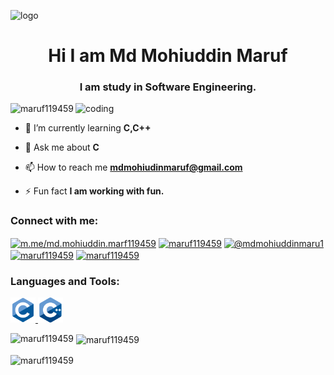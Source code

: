 ![logo](https://www.arkasoftwares.com/blog/wp-content/uploads/2021/01/header_banner-6.jpg)
<h1 align="center">Hi I am Md Mohiuddin Maruf</h1>
<h3 align="center">I am study in Software Engineering.</h3>

<img align="right" alt="coding" width="400" src="https://cdn.dribbble.com/users/1876781/screenshots/6169542/web_character.gif">

<p align="left"> <img src="https://komarev.com/ghpvc/?username=maruf119459&label=Profile%20views&color=0e75b6&style=flat" alt="maruf119459" /> </p>

- 🌱 I’m currently learning **C,C++**

- 💬 Ask me about **C**

- 📫 How to reach me **mdmohiudinmaruf@gmail.com**

- ⚡ Fun fact **I am working with fun.**

<h3 align="left">Connect with me:</h3>
<p align="left">
<a href="https://web.facebook.com/md.mohiuddin.marf119459" target="blank"><img align="center" src="https://raw.githubusercontent.com/rahuldkjain/github-profile-readme-generator/master/src/images/icons/Social/facebook.svg" alt="m.me/md.mohiuddin.marf119459" height="30" width="40" /></a>
<a href="https://www.codechef.com/users/maruf119459" target="blank"><img align="center" src="https://cdn.jsdelivr.net/npm/simple-icons@3.1.0/icons/codechef.svg" alt="maruf119459" height="30" width="40" /></a>
<a href="https://www.hackerrank.com/mdmohiuddinmaru1" target="blank"><img align="center" src="https://raw.githubusercontent.com/rahuldkjain/github-profile-readme-generator/master/src/images/icons/Social/hackerrank.svg" alt="@mdmohiuddinmaru1" height="30" width="40" /></a>
<a href="https://codeforces.com/profile/maruf119459" target="blank"><img align="center" src="https://raw.githubusercontent.com/rahuldkjain/github-profile-readme-generator/master/src/images/icons/Social/codeforces.svg" alt="maruf119459" height="30" width="40" /></a>
<a href="https://www.leetcode.com/maruf119459" target="blank"><img align="center" src="https://raw.githubusercontent.com/rahuldkjain/github-profile-readme-generator/master/src/images/icons/Social/leet-code.svg" alt="maruf119459" height="30" width="40" /></a>
</p>

<h3 align="left">Languages and Tools:</h3>
<p align="left"> <a href="https://www.cprogramming.com/" target="_blank" rel="noreferrer"> <img src="https://raw.githubusercontent.com/devicons/devicon/master/icons/c/c-original.svg" alt="c" width="40" height="40"/> </a> <a href="https://www.w3schools.com/cpp/" target="_blank" rel="noreferrer"> <img src="https://raw.githubusercontent.com/devicons/devicon/master/icons/cplusplus/cplusplus-original.svg" alt="cplusplus" width="40" height="40"/> </a> </p>

<p><img align="left" src="https://github-readme-stats.vercel.app/api/top-langs?username=maruf119459&show_icons=true&locale=en&layout=compact" alt="maruf119459" /></p>

<p>&nbsp;<img align="center" src="https://github-readme-stats.vercel.app/api?username=maruf119459&show_icons=true&locale=en" alt="maruf119459" /></p>

<p><img align="center" src="https://github-readme-streak-stats.herokuapp.com/?user=maruf119459&" alt="maruf119459" /></p>
